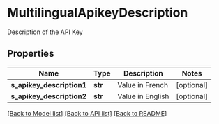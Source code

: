 # MultilingualApikeyDescription

Description of the API Key  
## Properties
Name | Type | Description | Notes
------------ | ------------- | ------------- | -------------
**s_apikey_description1** | **str** | Value in French | [optional] 
**s_apikey_description2** | **str** | Value in English | [optional] 

[[Back to Model list]](../README.md#documentation-for-models) [[Back to API list]](../README.md#documentation-for-api-endpoints) [[Back to README]](../README.md)


